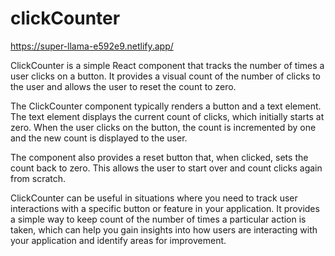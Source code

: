 # clickCounter

https://super-llama-e592e9.netlify.app/

ClickCounter is a simple React component that tracks the number of times a user clicks on a button. It provides a visual count of the number of clicks to the user and allows the user to reset the count to zero.

The ClickCounter component typically renders a button and a text element. The text element displays the current count of clicks, which initially starts at zero. When the user clicks on the button, the count is incremented by one and the new count is displayed to the user.

The component also provides a reset button that, when clicked, sets the count back to zero. This allows the user to start over and count clicks again from scratch.

ClickCounter can be useful in situations where you need to track user interactions with a specific button or feature in your application. It provides a simple way to keep count of the number of times a particular action is taken, which can help you gain insights into how users are interacting with your application and identify areas for improvement.

